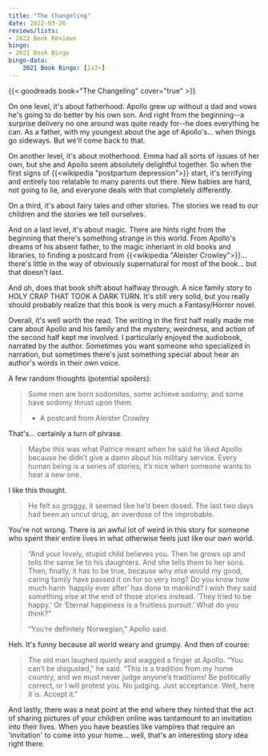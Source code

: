```yaml
---
title: "The Changeling"
date: 2022-03-26
reviews/lists:
- 2022 Book Reviews
bingo:
- 2021 Book Bingo
bingo-data:
    2021 Book Bingo: [1x3+]
---
```

{{< goodreads book="The Changeling" cover="true" >}}

On one level, it's about fatherhood. Apollo grew up without a dad and vows he's going to do better by his own son. And right from the beginning--a surprise delivery no one around was quite ready for--he does everything he can. As a father, with my youngest about the age of Apollo's... when things go sideways. But we'll come back to that. 

On another level, it's about motherhood. Emma had all sorts of issues of her own, but she and Apollo seem absolutely delightful together. So when the first signs of {{<wikipedia "postpartum depression">}} start, it's terrifying and entirely too relatable to many parents out there. New babies are hard, not going to lie, and everyone deals with that completely differently.

On a third, it's about fairy tales and other stories. The stories we read to our children and the stories we tell ourselves. 

And on a last level, it's about magic. There are hints right from the beginning that there's something strange in this world. From Apollo's dreams of his absent father, to the magic inheriant in old books and libraries, to finding a postcard from {{<wikipedia "Aleister Crowley">}}... there's little in the way of obviously supernatural for most of the book... but that doesn't last. 

<!--more-->

And oh, does that book shift about halfway through. A nice family story to HOLY CRAP THAT TOOK A DARK TURN. It's still very solid, but you really should probably realize that this book is very much a Fantasy/Horror novel. 

Overall, it's well worth the read. The writing in the first half really made me care about Apollo and his family and the mystery, weirdness, and action of the second half kept me involved. I particularly enjoyed the audiobook, narrated by the author. Sometimes you want someone who specialized in narration, but sometimes there's just something special about hear an author's words in their own voice. 

A few random thoughts (potential spoilers):

> Some men are born sodomites, some achieve sodomy, and some have sodomy thrust upon them.
> 
> - A postcard from Aleister Crowley

That's... certainly a turn of phrase. 

> Maybe this was what Patrice meant when he said he liked Apollo because he didn’t give a damn about his military service. Every human being is a series of stories; it’s nice when someone wants to hear a new one.

I like this thought. 

> He felt so groggy, it seemed like he’d been dosed. The last two days had been an uncut drug, an overdose of the improbable.

You're not wrong. There is an awful lot of weird in this story for someone who spent their entire lives in what otherwise feels just like our own world. 

> “And your lovely, stupid child believes you. Then he grows up and tells the same lie to his daughters. And she tells them to her sons. Then, finally, it has to be true, because why else would my good, caring family have passed it on for so very long? Do you know how much harm ‘happily ever after’ has done to mankind? I wish they said something else at the end of those stories instead. ‘They tried to be happy.’ Or ‘Eternal happiness is a fruitless pursuit.’ What do you think?”
> 
> “You’re definitely Norwegian,” Apollo said.

Heh. It's funny because all world weary and grumpy. And then of course:

> The old man laughed quietly and wagged a finger at Apollo. “You can’t be disgusted,” he said. “This is a tradition from my home country, and we must never judge anyone’s traditions! Be politically correct, or I will protest you. No judging. Just acceptance. Well, here it is. Accept it.”

And lastly, there was a neat point at the end where they hinted that the act of sharing pictures of your children online was tantamount to an invitation into their lives. When you have beasties like vampires that require an 'invitation' to come into your home... well, that's an interesting story idea right there. 

